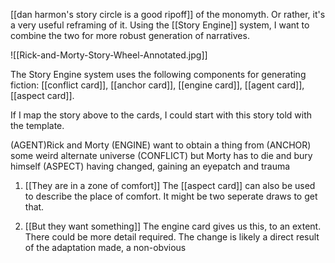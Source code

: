 [[dan harmon's story circle is a good ripoff]] of the monomyth. Or rather, it's a very useful reframing of it. Using the [[Story Engine]] system, I want to combine the two for more robust generation of narratives.

![[Rick-and-Morty-Story-Wheel-Annotated.jpg]]

The Story Engine system uses the following components for generating fiction: [[conflict card]], [[anchor card]], [[engine card]], [[agent card]], [[aspect card]]. 

If I map the story above to the cards, I could start with this story told with the template.

(AGENT)Rick and Morty
(ENGINE) want to obtain a thing from 
(ANCHOR) some weird alternate universe
(CONFLICT) but Morty has to die and bury himself
(ASPECT) having changed, gaining an eyepatch and trauma

1. [[They are in a zone of comfort]]
The [[aspect card]] can also be used to describe the place of comfort. It might be two seperate draws to get that. 

2. [[But they want something]]
The engine card gives us this, to an extent. There could be more detail required.
The change is likely a direct result of the adaptation made, a non-obvious 

